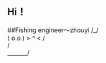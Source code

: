 ## Hi！

##Fishing engineer～zhouyi
      /\_/\
     ( o.o )
      > ^ <
     /     \
    /       \
    \_______/
